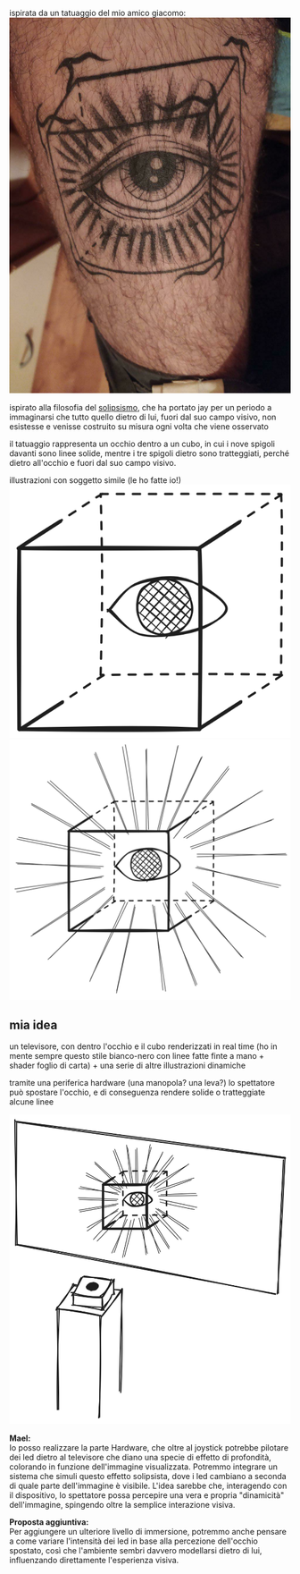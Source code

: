 ispirata da un tatuaggio del mio amico giacomo:
![](../immagini/tatuaggio_jay.jpeg)

ispirato alla filosofia del [solipsismo](solipsismo.md), che ha portato jay per un periodo a immaginarsi che tutto quello dietro di lui, fuori dal suo campo visivo, non esistesse e venisse costruito su misura ogni volta che viene osservato

il tatuaggio rappresenta un occhio dentro a un cubo, in cui i nove spigoli davanti sono linee solide, mentre i tre spigoli dietro sono tratteggiati, perché dietro all'occhio e fuori dal suo campo visivo.

illustrazioni con soggetto simile (le ho fatte io!)
![](../immagini/tatuaggio_jay_illustrazione.excalidraw.png)
![](../immagini/tatuaggio_jay_illustrazione_linee.excalidraw.png)


## mia idea
un televisore, con dentro l'occhio e il cubo renderizzati in real time (ho in mente sempre questo stile bianco-nero con linee fatte finte a mano + shader foglio di carta) + una serie di altre illustrazioni dinamiche 

tramite una periferica hardware (una manopola? una leva?) lo spettatore può spostare l'occhio, e di conseguenza rendere solide o tratteggiate alcune linee

![](../immagini/giovanni_01_idea.excalidraw.png)


**Mael:**  
Io posso realizzare la parte Hardware, che oltre al joystick potrebbe pilotare dei led dietro al televisore che diano una specie di effetto di profondità, colorando in funzione dell'immagine visualizzata. Potremmo integrare un sistema che simuli questo effetto solipsista, dove i led cambiano a seconda di quale parte dell'immagine è visibile. L'idea sarebbe che, interagendo con il dispositivo, lo spettatore possa percepire una vera e propria "dinamicità" dell'immagine, spingendo oltre la semplice interazione visiva.  

**Proposta aggiuntiva:**  
Per aggiungere un ulteriore livello di immersione, potremmo anche pensare a come variare l'intensità dei led in base alla percezione dell'occhio spostato, così che l'ambiente sembri davvero modellarsi dietro di lui, influenzando direttamente l'esperienza visiva.
